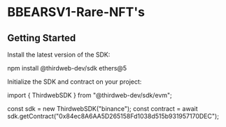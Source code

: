 # BBEARSV1-Rare-NFT's

## Getting Started

Install the latest version of the SDK:

npm install @thirdweb-dev/sdk ethers@5

Initialize the SDK and contract on your project:

import { ThirdwebSDK } from "@thirdweb-dev/sdk/evm";

const sdk = new ThirdwebSDK("binance");
const contract = await sdk.getContract("0x84ec8A6AA5D265158Fd1038d515b931957170DEC");

